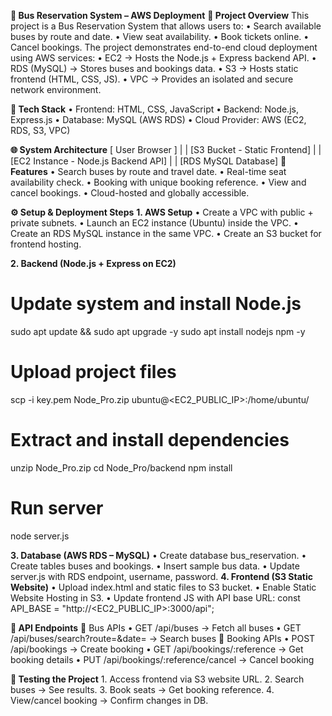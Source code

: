 **🚌 Bus Reservation System – AWS Deployment**
**📌 Project Overview**
This project is a Bus Reservation System that allows users to:
    • Search available buses by route and date.
    • View seat availability.
    • Book tickets online.
    • Cancel bookings.
The project demonstrates end-to-end cloud deployment using AWS services:
    • EC2 → Hosts the Node.js + Express backend API.
    • RDS (MySQL) → Stores buses and bookings data.
    • S3 → Hosts static frontend (HTML, CSS, JS).
    • VPC → Provides an isolated and secure network environment.

**📂 Tech Stack**
    • Frontend: HTML, CSS, JavaScript
    • Backend: Node.js, Express.js
    • Database: MySQL (AWS RDS)
    • Cloud Provider: AWS (EC2, RDS, S3, VPC)

**🌐 System Architecture**
    [ User Browser ]
           |
           |
    [S3 Bucket - Static Frontend]
           |
           |
    [EC2 Instance - Node.js Backend API]
           |
           |
    [RDS MySQL Database]
**🚀 Features**
    • Search buses by route and travel date.
    • Real-time seat availability check.
    • Booking with unique booking reference.
    • View and cancel bookings.
    • Cloud-hosted and globally accessible.

**⚙️ Setup & Deployment Steps**
**1. AWS Setup**
    • Create a VPC with public + private subnets.
    • Launch an EC2 instance (Ubuntu) inside the VPC.
    • Create an RDS MySQL instance in the same VPC.
    • Create an S3 bucket for frontend hosting.

**2. Backend (Node.js + Express on EC2)**
# Update system and install Node.js
sudo apt update && sudo apt upgrade -y
sudo apt install nodejs npm -y

# Upload project files
scp -i key.pem Node_Pro.zip ubuntu@<EC2_PUBLIC_IP>:/home/ubuntu/

# Extract and install dependencies
unzip Node_Pro.zip
cd Node_Pro/backend
npm install

# Run server
node server.js

**3. Database (AWS RDS – MySQL)**
    • Create database bus_reservation.
    • Create tables buses and bookings.
    • Insert sample bus data.
    • Update server.js with RDS endpoint, username, password.
**4. Frontend (S3 Static Website)**
    • Upload index.html and static files to S3 bucket.
    • Enable Static Website Hosting in S3.
    • Update frontend JS with API base URL:
const API_BASE = "http://<EC2_PUBLIC_IP>:3000/api";

**📜 API Endpoints**
🔹 Bus APIs
    • GET /api/buses → Fetch all buses
    • GET /api/buses/search?route=<route>&date=<yyyy-mm-dd> → Search buses
🔹 Booking APIs
    • POST /api/bookings → Create booking
    • GET /api/bookings/:reference → Get booking details
    • PUT /api/bookings/:reference/cancel → Cancel booking

**🧪 Testing the Project**
    1. Access frontend via S3 website URL.
    2. Search buses → See results.
    3. Book seats → Get booking reference.
    4. View/cancel booking → Confirm changes in DB.

